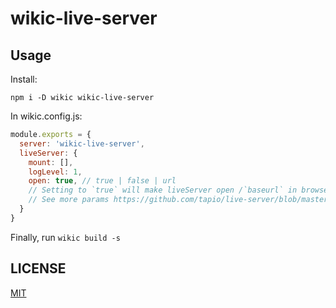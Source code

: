 # wikic-live-server

## Usage

Install:

```
npm i -D wikic wikic-live-server
```

In wikic.config.js:

``` js
module.exports = {
  server: 'wikic-live-server',
  liveServer: {
    mount: [],
    logLevel: 1,
    open: true, // true | false | url
    // Setting to `true` will make liveServer open /`baseurl` in browser
    // See more params https://github.com/tapio/live-server/blob/master/README.md
  }
}
```

Finally, run `wikic build -s`

## LICENSE

[MIT](LICENSE)
